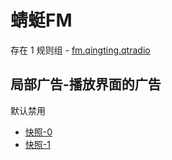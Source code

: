 # 蜻蜓FM

存在 1 规则组 - [fm.qingting.qtradio](/src/apps/fm.qingting.qtradio.ts)

## 局部广告-播放界面的广告

默认禁用

- [快照-0](https://i.gkd.li/i/12640438)
- [快照-1](https://i.gkd.li/i/12640981)
